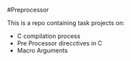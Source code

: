 #Preprocessor

This is a repo containing task projects on:
- C compilation process
- Pre Processor direcctives in C
- Macro Arguments